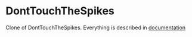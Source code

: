 # DontTouchTheSpikes
Clone of DontTouchTheSpikes. Everything is described in [documentation](https://github.com/xLevix/DontTouchTheSpikes/raw/main/Dokumentacja%20Dont%20Touch%20The%20Spikes%20-%20Pawel%20Pauszek.pdf)

